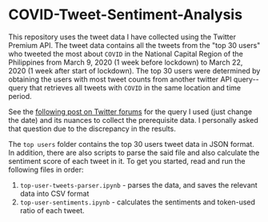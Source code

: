 # COVID-Tweet-Sentiment-Analysis

This repository uses the tweet data I have collected using the Twitter Premium API. The tweet data contains all the tweets from the "top 30 users" who tweeted the most about `COVID` in the National Capital Region of the Philippines from March 9, 2020 (1 week before lockdown) to March 22, 2020 (1 week after start of lockdown). The top 30 users were determined by obtaining the users with most tweet counts from another twitter API query--query that retrieves all tweets with `COVID` in the same location and time period. 

See the <a href="https://twittercommunity.com/t/twitter-data-and-counts-endpoints-mismatch/146719">following post on Twitter forums</a> for the query I used (just change the date) and its nuances to collect the prerequisite data. I personally asked that question due to the discrepancy in the results.

The `top users` folder contains the top 30 users tweet data in JSON format. In addition, there are also scripts to parse the said file and also calculate the sentiment score of each tweet in it. To get you started, read and run the following files in order:
1. `top-user-tweets-parser.ipynb` - parses the data, and saves the relevant data into CSV format 
2. `top-user-sentiments.ipynb` - calculates the sentiments and token-used ratio of each tweet.
